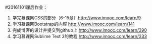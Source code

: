 #20161101课后作业：

1. 学完慕课网CSS的部分（6-15章）http://www.imooc.com/learn/9
2. 学习慕课网Bootstrap的内容 http://www.imooc.com/learn/141
3. 完成博客的设计并提交到github上 http://www.imooc.com/learn/390
4. 学习慕课网Sublime Text 3的教程 http://www.imooc.com/learn/333
